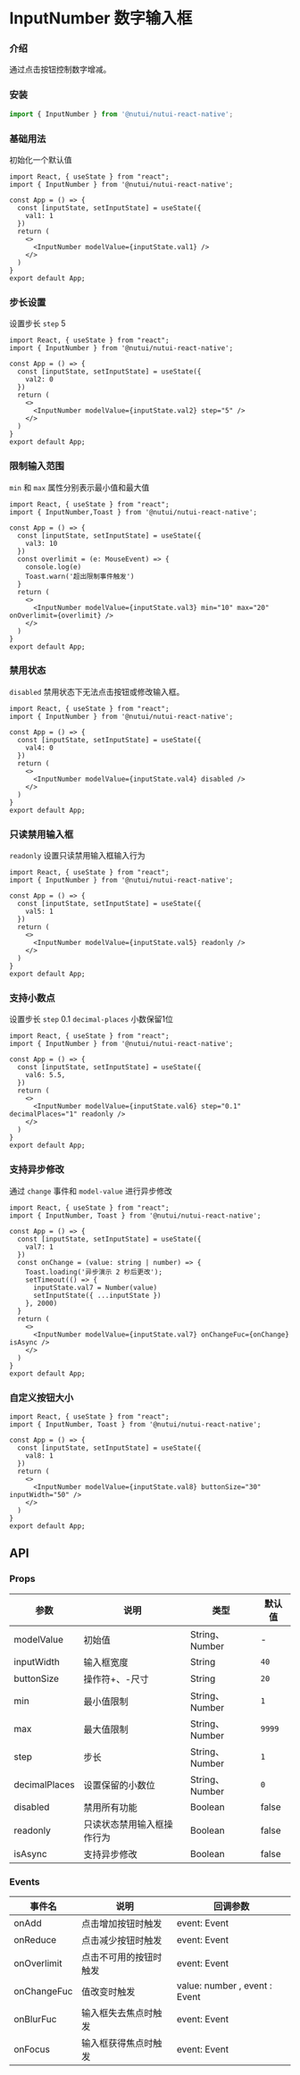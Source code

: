 # InputNumber 数字输入框

### 介绍

通过点击按钮控制数字增减。

### 安装

``` ts
import { InputNumber } from '@nutui/nutui-react-native';
```
### 基础用法

初始化一个默认值

```SnackPlayer
import React, { useState } from "react";
import { InputNumber } from '@nutui/nutui-react-native';

const App = () => {
  const [inputState, setInputState] = useState({
    val1: 1
  })
  return (
    <>
      <InputNumber modelValue={inputState.val1} />
    </>
  )
}
export default App;
```

### 步长设置

设置步长 `step` 5

```SnackPlayer
import React, { useState } from "react";
import { InputNumber } from '@nutui/nutui-react-native';

const App = () => {
  const [inputState, setInputState] = useState({
    val2: 0
  })
  return (
    <>
      <InputNumber modelValue={inputState.val2} step="5" />
    </>
  )
}
export default App;
```

### 限制输入范围

`min` 和 `max` 属性分别表示最小值和最大值

```SnackPlayer
import React, { useState } from "react";
import { InputNumber,Toast } from '@nutui/nutui-react-native';

const App = () => {
  const [inputState, setInputState] = useState({
    val3: 10
  })
  const overlimit = (e: MouseEvent) => {
    console.log(e)
    Toast.warn('超出限制事件触发')
  }
  return (
    <>
      <InputNumber modelValue={inputState.val3} min="10" max="20" onOverlimit={overlimit} />
    </>
  )
}
export default App;
```

### 禁用状态

`disabled` 禁用状态下无法点击按钮或修改输入框。

```SnackPlayer
import React, { useState } from "react";
import { InputNumber } from '@nutui/nutui-react-native';

const App = () => {
  const [inputState, setInputState] = useState({
    val4: 0
  })
  return (
    <>
      <InputNumber modelValue={inputState.val4} disabled />
    </>
  )
}
export default App;
```

### 只读禁用输入框

`readonly` 设置只读禁用输入框输入行为

```SnackPlayer
import React, { useState } from "react";
import { InputNumber } from '@nutui/nutui-react-native';

const App = () => {
  const [inputState, setInputState] = useState({
    val5: 1
  })
  return (
    <>
      <InputNumber modelValue={inputState.val5} readonly />
    </>
  )
}
export default App;
```

### 支持小数点

设置步长 `step` 0.1  `decimal-places` 小数保留1位

```SnackPlayer
import React, { useState } from "react";
import { InputNumber } from '@nutui/nutui-react-native';

const App = () => {
  const [inputState, setInputState] = useState({
    val6: 5.5,
  })
  return (
    <>
      <InputNumber modelValue={inputState.val6} step="0.1" decimalPlaces="1" readonly />
    </>
  )
}
export default App;
```
### 支持异步修改

通过 `change` 事件和 `model-value` 进行异步修改

```SnackPlayer
import React, { useState } from "react";
import { InputNumber, Toast } from '@nutui/nutui-react-native';

const App = () => {
  const [inputState, setInputState] = useState({
    val7: 1
  })
  const onChange = (value: string | number) => {
    Toast.loading('异步演示 2 秒后更改');
    setTimeout(() => {
      inputState.val7 = Number(value)
      setInputState({ ...inputState })
    }, 2000)
  }
  return (
    <>
      <InputNumber modelValue={inputState.val7} onChangeFuc={onChange} isAsync />
    </>
  )
}
export default App;
```

### 自定义按钮大小

```SnackPlayer
import React, { useState } from "react";
import { InputNumber, Toast } from '@nutui/nutui-react-native';

const App = () => {
  const [inputState, setInputState] = useState({
    val8: 1
  })
  return (
    <>
      <InputNumber modelValue={inputState.val8} buttonSize="30" inputWidth="50" />
    </>
  )
}
export default App;
```

## API

### Props

| 参数           | 说明                       | 类型           | 默认值     |
|----------------|----------------------------|----------------|------------|
| modelValue        | 初始值                     | String、Number | -          |
| inputWidth    | 输入框宽度                 | String         | `40`     |
| buttonSize    | 操作符+、-尺寸             | String         | `20`     |
| min            | 最小值限制                 | String、Number | `1`        |
| max            | 最大值限制                 | String、Number | `9999` |
| step           | 步长                       | String、Number | `1`        |
| decimalPlaces | 设置保留的小数位           | String、Number | `0`        |
| disabled       | 禁用所有功能               | Boolean        | false      |
| readonly       | 只读状态禁用输入框操作行为 | Boolean        | false      |
| isAsync       | 支持异步修改 | Boolean        | false      |

### Events

| 事件名    | 说明                   | 回调参数                       |
|-----------|------------------------|--------------------------------|
| onAdd     | 点击增加按钮时触发     | event: Event                   |
| onReduce   | 点击减少按钮时触发     | event: Event                   |
| onOverlimit  | 点击不可用的按钮时触发 | event: Event                   |
| onChangeFuc   | 值改变时触发           | value:  number , event : Event |
| onBlurFuc     | 输入框失去焦点时触发   | event: Event                   |
| onFocus    | 输入框获得焦点时触发   | event: Event                   |
